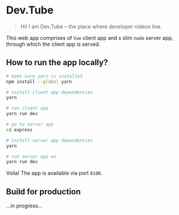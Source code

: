# Dev.Tube

> Hi! I am Dev.Tube – the place where developer videos live.

This web app comprises of `Vue` client app and s slim `node` server app, through which the client app is served.

## How to run the app locally?

``` bash
# make sure yarn is installed
npm install --global yarn

# install client app dependencies
yarn

# run client app
yarn run dev

# go to server app
cd express

# install server app dependencies 
yarn

# run server app on
yarn run dev
```

Voila! The app is available via port `8100`.

## Build for production

...in progress...

